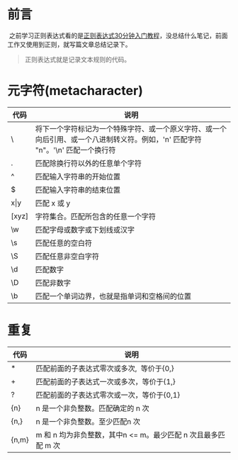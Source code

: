 # 前言

​	之前学习正则表达式看的是[正则表达式30分钟入门教程](http://deerchao.net/tutorials/regex/regex.htm)，没总结什么笔记，前面工作又使用到正则，就写篇文章总结记录下。

> 正则表达式就是记录文本规则的代码。

# 元字符(metacharacter)

| 代码  | 说明                                                         |
| ----- | ------------------------------------------------------------ |
| \     | 将下一个字符标记为一个特殊字符、或一个原义字符、或一个 向后引用、或一个八进制转义符。例如，'n' 匹配字符 "n"。'\n' 匹配一个换行符 |
| .     | 匹配除换行符以外的任意单个字符                               |
| ^     | 匹配输入字符串的开始位置                                     |
| $     | 匹配输入字符串的结束位置                                     |
| x\|y  | 匹配 x 或 y                                                  |
| [xyz] | 字符集合。匹配所包含的任意一个字符                           |
| \w    | 匹配字母或数字或下划线或汉字                                 |
| \s    | 匹配任意的空白符                                             |
| \S    | 匹配任意非空白字符                                           |
| \d    | 匹配数字                                                     |
| \D    | 匹配非数字                                                   |
| \b    | 匹配一个单词边界，也就是指单词和空格间的位置                 |

# 重复

| 代码 | 说明 |
| ---- | ---- |
| *     | 匹配前面的子表达式零次或多次,  等价于{0,}                    |
| +     | 匹配前面的子表达式一次或多次，等价于{1,}                     |
| ?     | 匹配前面的子表达式零次或一次，等价于{0,1}                    |
| {n}   | n 是一个非负整数。匹配确定的 n 次                            |
| {n,}  | n 是一个非负整数。至少匹配n 次                               |
| {n,m} | m 和 n 均为非负整数，其中n <= m。最少匹配 n 次且最多匹配 m 次 |

